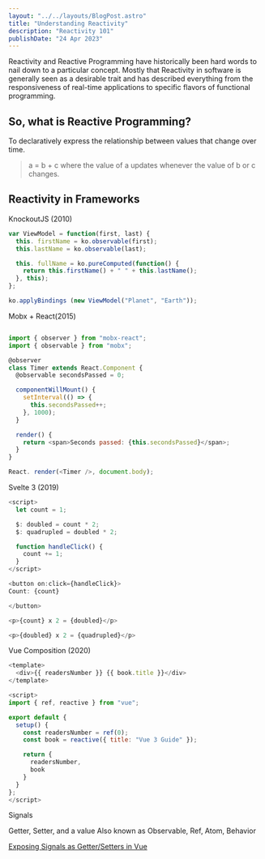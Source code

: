 ```yaml
---
layout: "../../layouts/BlogPost.astro"
title: "Understanding Reactivity"
description: "Reactivity 101"
publishDate: "24 Apr 2023"
---
```


Reactivity and Reactive Programming have historically been hard words to nail down to a particular concept. Mostly that Reactivity in software is generally seen as a desirable trait and has described everything from the responsiveness of real-time applications to specific flavors of functional programming.

## So, what is Reactive Programming?
To declaratively express the relationship between values that change over time.

> a = b + c
> where the value of a updates whenever the value of b or c changes.

## Reactivity in Frameworks

KnockoutJS (2010)
```javascript
var ViewModel = function(first, last) {
  this. firstName = ko.observable(first);
  this.lastName = ko.observable(last);

  this. fullName = ko.pureComputed(function() {
    return this.firstName() + " " + this.lastName();
  }, this);
};

ko.applyBindings (new ViewModel("Planet", "Earth"));
```

Mobx + React(2015)
```javascript

import { observer } from "mobx-react";
import { observable } from "mobx";

@observer
class Timer extends React.Component {
  @observable secondsPassed = 0;

  componentWillMount() {
    setInterval(() => {
      this.secondsPassed++;
    }, 1000);
  }

  render() {
    return <span>Seconds passed: {this.secondsPassed}</span>;
  }
}

React. render(<Timer />, document.body);
```

Svelte 3 (2019)
```javascript
<script>
  let count = 1;

  $: doubled = count * 2;
  $: quadrupled = doubled * 2;

  function handleClick() {
    count += 1;
  }
</script>

<button on:click={handleClick}>
Count: {count}

</button>

<p>{count} x 2 = {doubled}</p>

<p>{doubled} x 2 = {quadrupled}</p>

```

Vue Composition (2020)
```javascript
<template>
  <div>{{ readersNumber }} {{ book.title }}</div>
</template>

<script>
import { ref, reactive } from "vue";

export default {
  setup() {
    const readersNumber = ref(0);
    const book = reactive({ title: "Vue 3 Guide" });

    return {
      readersNumber,
      book
    }
  }
};
</script>

```


Signals

Getter, Setter, and a value
Also known as Observable, Ref, Atom, Behavior

[Exposing Signals as Getter/Setters in Vue](https://github.com/vuejs/core/blob/main/packages/reactivity/src/ref.ts#L146)


